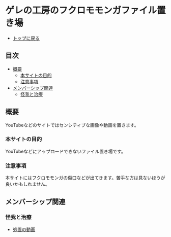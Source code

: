 # ゲレの工房のフクロモモンガファイル置き場<!-- omit in toc -->

- [トップに戻る](../index.html)

## 目次<!-- omit in toc -->

- [概要](#概要)
	- [本サイトの目的](#本サイトの目的)
	- [注意事項](#注意事項)
- [メンバーシップ関連](#メンバーシップ関連)
	- [怪我と治療](#怪我と治療)

## 概要

YouTubeなどのサイトではセンシティブな画像や動画を置きます。

### 本サイトの目的

YouTubeなどにアップロードできないファイル置き場です。

### 注意事項

本サイトにはフクロモモンガの傷口などが出てきます。苦手な方は見ないほうが良いかもしれません。

## メンバーシップ関連

### 怪我と治療

- [処置の動画](./public/youtube_membership/001/index.html)